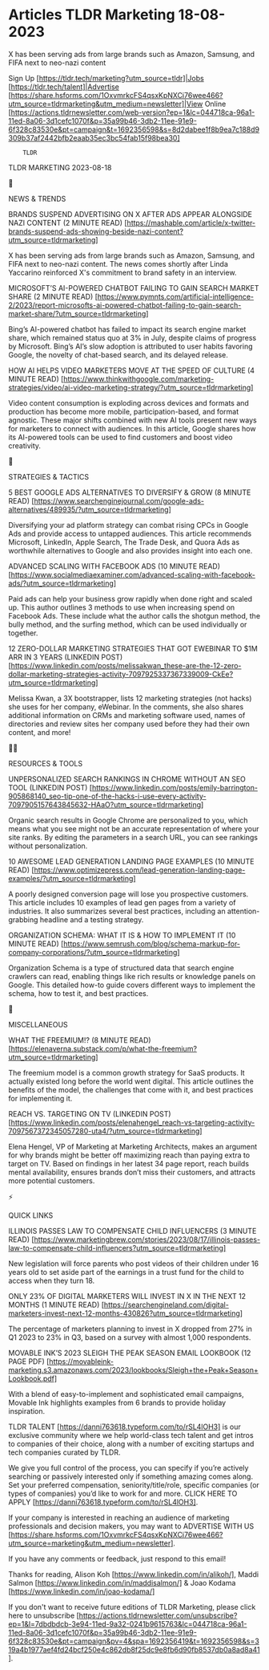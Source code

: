 # Articles TLDR Marketing 18-08-2023

X has been serving ads from large brands such as Amazon, Samsung, and
FIFA next to neo-nazi content  

Sign Up [https://tldr.tech/marketing?utm_source=tldr]|Jobs
[https://tldr.tech/talent]|Advertise
[https://share.hsforms.com/1OxvmrkcFS4qsxKpNXCi76wee466?utm_source=tldrmarketing&utm_medium=newsletter]|View
Online
[https://actions.tldrnewsletter.com/web-version?ep=1&lc=044718ca-96a1-11ed-8a06-3d1cefc1070f&p=35a99b46-3db2-11ee-91e9-6f328c83530e&pt=campaign&t=1692356598&s=8d2dabee1f8b9ea7c188d9309b37af2442bfb2eaab35ec3bc54fab15f98bea30]


		TLDR 

TLDR MARKETING 2023-08-18

📱 

NEWS & TRENDS

BRANDS SUSPEND ADVERTISING ON X AFTER ADS APPEAR ALONGSIDE NAZI
CONTENT (2 MINUTE READ)
[https://mashable.com/article/x-twitter-brands-suspend-ads-showing-beside-nazi-content?utm_source=tldrmarketing]


X has been serving ads from large brands such as Amazon, Samsung, and
FIFA next to neo-nazi content. The news comes shortly after Linda
Yaccarino reinforced X's commitment to brand safety in an interview. 

MICROSOFT’S AI-POWERED CHATBOT FAILING TO GAIN SEARCH MARKET SHARE
(2 MINUTE READ)
[https://www.pymnts.com/artificial-intelligence-2/2023/report-microsofts-ai-powered-chatbot-failing-to-gain-search-market-share/?utm_source=tldrmarketing]


Bing’s AI-powered chatbot has failed to impact its search engine
market share, which remained status quo at 3% in July, despite claims
of progress by Microsoft. Bing’s AI’s slow adoption is attributed
to user habits favoring Google, the novelty of chat-based search, and
its delayed release. 

HOW AI HELPS VIDEO MARKETERS MOVE AT THE SPEED OF CULTURE (4 MINUTE
READ)
[https://www.thinkwithgoogle.com/marketing-strategies/video/ai-video-marketing-strategy/?utm_source=tldrmarketing]


Video content consumption is exploding across devices and formats and
production has become more mobile, participation-based, and format
agnostic. These major shifts combined with new AI tools present new
ways for marketers to connect with audiences. In this article, Google
shares how its AI-powered tools can be used to find customers and
boost video creativity. 

🚀 

STRATEGIES & TACTICS

5 BEST GOOGLE ADS ALTERNATIVES TO DIVERSIFY & GROW (8 MINUTE READ)
[https://www.searchenginejournal.com/google-ads-alternatives/489935/?utm_source=tldrmarketing]


Diversifying your ad platform strategy can combat rising CPCs in
Google Ads and provide access to untapped audiences. This article
recommends Microsoft, LinkedIn, Apple Search, The Trade Desk, and
Quora Ads as worthwhile alternatives to Google and also provides
insight into each one. 

ADVANCED SCALING WITH FACEBOOK ADS (10 MINUTE READ)
[https://www.socialmediaexaminer.com/advanced-scaling-with-facebook-ads/?utm_source=tldrmarketing]


Paid ads can help your business grow rapidly when done right and
scaled up. This author outlines 3 methods to use when increasing spend
on Facebook Ads. These include what the author calls the shotgun
method, the bully method, and the surfing method, which can be used
individually or together. 

12 ZERO-DOLLAR MARKETING STRATEGIES THAT GOT EWEBINAR TO $1M ARR IN 3
YEARS (LINKEDIN POST)
[https://www.linkedin.com/posts/melissakwan_these-are-the-12-zero-dollar-marketing-strategies-activity-7097925337367339009-CkEe?utm_source=tldrmarketing]


Melissa Kwan, a 3X bootstrapper, lists 12 marketing strategies (not
hacks) she uses for her company, eWebinar. In the comments, she also
shares additional information on CRMs and marketing software used,
names of directories and review sites her company used before they had
their own content, and more! 

🧑‍💻 

RESOURCES & TOOLS

UNPERSONALIZED SEARCH RANKINGS IN CHROME WITHOUT AN SEO TOOL (LINKEDIN
POST)
[https://www.linkedin.com/posts/emily-barrington-905868140_seo-tip-one-of-the-hacks-i-use-every-activity-7097905157643845632-HAaO?utm_source=tldrmarketing]


Organic search results in Google Chrome are personalized to you, which
means what you see might not be an accurate representation of where
your site ranks. By editing the parameters in a search URL, you can
see rankings without personalization. 

10 AWESOME LEAD GENERATION LANDING PAGE EXAMPLES (10 MINUTE READ)
[https://www.optimizepress.com/lead-generation-landing-page-examples/?utm_source=tldrmarketing]


A poorly designed conversion page will lose you prospective customers.
This article includes 10 examples of lead gen pages from a variety of
industries. It also summarizes several best practices, including an
attention-grabbing headline and a testing strategy. 

ORGANIZATION SCHEMA: WHAT IT IS & HOW TO IMPLEMENT IT (10 MINUTE READ)
[https://www.semrush.com/blog/schema-markup-for-company-corporations/?utm_source=tldrmarketing]


Organization Schema is a type of structured data that search engine
crawlers can read, enabling things like rich results or knowledge
panels on Google. This detailed how-to guide covers different ways to
implement the schema, how to test it, and best practices. 

🎁 

MISCELLANEOUS

WHAT THE FREEMIUM!? (8 MINUTE READ)
[https://elenaverna.substack.com/p/what-the-freemium?utm_source=tldrmarketing]


The freemium model is a common growth strategy for SaaS products. It
actually existed long before the world went digital. This article
outlines the benefits of the model, the challenges that come with it,
and best practices for implementing it. 

REACH VS. TARGETING ON TV (LINKEDIN POST)
[https://www.linkedin.com/posts/elenahengel_reach-vs-targeting-activity-7097567372345057280-uta4/?utm_source=tldrmarketing]


Elena Hengel, VP of Marketing at Marketing Architects, makes an
argument for why brands might be better off maximizing reach than
paying extra to target on TV. Based on findings in her latest 34 page
report, reach builds mental availability, ensures brands don’t miss
their customers, and attracts more potential customers. 

⚡ 

QUICK LINKS

ILLINOIS PASSES LAW TO COMPENSATE CHILD INFLUENCERS (3 MINUTE READ)
[https://www.marketingbrew.com/stories/2023/08/17/illinois-passes-law-to-compensate-child-influencers?utm_source=tldrmarketing]


New legislation will force parents who post videos of their children
under 16 years old to set aside part of the earnings in a trust fund
for the child to access when they turn 18. 

ONLY 23% OF DIGITAL MARKETERS WILL INVEST IN X IN THE NEXT 12 MONTHS
(1 MINUTE READ)
[https://searchengineland.com/digital-marketers-invest-next-12-months-430826?utm_source=tldrmarketing]


The percentage of marketers planning to invest in X dropped from 27%
in Q1 2023 to 23% in Q3, based on a survey with almost 1,000
respondents. 

MOVABLE INK’S 2023 SLEIGH THE PEAK SEASON EMAIL LOOKBOOK (12 PAGE
PDF)
[https://movableink-marketing.s3.amazonaws.com/2023/lookbooks/Sleigh+the+Peak+Season+Lookbook.pdf]


With a blend of easy-to-implement and sophisticated email campaigns,
Movable Ink highlights examples from 6 brands to provide holiday
inspiration. 

TLDR TALENT [https://danni763618.typeform.com/to/rSL4lOH3] is our
exclusive community where we help world-class tech talent and get
intros to companies of their choice, along with a number of exciting
startups and tech companies curated by TLDR.

We give you full control of the process, you can specify if you’re
actively searching or passively interested only if something amazing
comes along. Set your preferred compensation, seniority/title/role,
specific companies (or types of companies) you’d like to work for
and more. CLICK HERE TO APPLY
[https://danni763618.typeform.com/to/rSL4lOH3].

If your company is interested in reaching an audience of marketing
professionals and decision makers, you may want to ADVERTISE WITH US
[https://share.hsforms.com/1OxvmrkcFS4qsxKpNXCi76wee466?utm_source=marketing&utm_medium=newsletter].


If you have any comments or feedback, just respond to this email! 

Thanks for reading, 
Alison Koh [https://www.linkedin.com/in/alikoh/], Maddi Salmon
[https://www.linkedin.com/in/maddisalmon/] & Joao Kodama
[https://www.linkedin.com/in/joao-kodama/] 

If you don't want to receive future editions of TLDR Marketing,
please click here to unsubscribe
[https://actions.tldrnewsletter.com/unsubscribe?ep=1&l=7dbdbdcb-3e94-11ed-9a32-0241b9615763&lc=044718ca-96a1-11ed-8a06-3d1cefc1070f&p=35a99b46-3db2-11ee-91e9-6f328c83530e&pt=campaign&pv=4&spa=1692356419&t=1692356598&s=319a4b1977aef4fd24bcf250e4c862db8f25dc9e8fb6d90fb8537db0a8ad8a41].
 